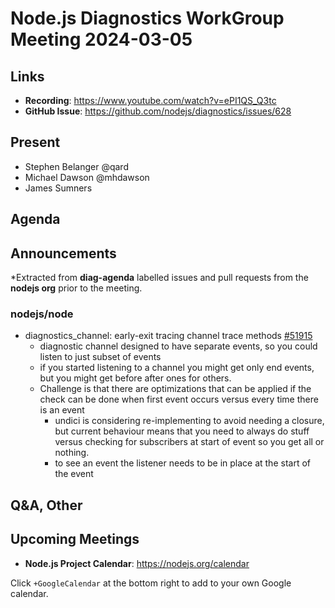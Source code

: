 # Node.js  Diagnostics WorkGroup Meeting 2024-03-05

## Links

* **Recording**:  <https://www.youtube.com/watch?v=ePI1QS_Q3tc>
* **GitHub Issue**: <https://github.com/nodejs/diagnostics/issues/628>

## Present

* Stephen Belanger @qard
* Michael Dawson @mhdawson
* James Sumners

## Agenda

## Announcements

*Extracted from **diag-agenda** labelled issues and pull requests from the **nodejs org** prior to the meeting.

### nodejs/node

* diagnostics_channel: early-exit tracing channel trace methods [#51915](https://github.com/nodejs/node/pull/51915)
  * diagnostic channel designed to have separate events, so you could listen to just subset of
    events
  * if you started listening to a channel you might get only end events, but you might get before
    after ones for others.
  * Challenge is that there are optimizations that can be applied if the check can be done
     when first event occurs versus every time there is an event
    * undici is considering re-implementing to avoid needing a closure, but current behaviour
      means that you need to always do stuff versus checking for subscribers at start of event so
      you get all or nothing.
    * to see an event the listener needs to be in place at the start of the event

## Q&A, Other

## Upcoming Meetings

* **Node.js Project Calendar**: <https://nodejs.org/calendar>

Click `+GoogleCalendar` at the bottom right to add to your own Google calendar.
